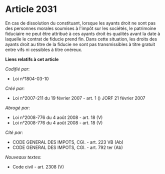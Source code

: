 # Article 2031

En cas de dissolution du constituant, lorsque les ayants droit ne sont pas des personnes morales soumises à l'impôt sur les
sociétés, le patrimoine fiduciaire ne peut être attribué à ces ayants droit ès qualités avant la date à laquelle le contrat
de fiducie prend fin. Dans cette situation, les droits des ayants droit au titre de la fiducie ne sont pas transmissibles à
titre gratuit entre vifs ni cessibles à titre onéreux.

**Liens relatifs à cet article**

_Codifié par_:

  - Loi n°1804-03-10

_Créé par_:

  - Loi n°2007-211 du 19 février 2007 - art. 1 () JORF 21 février 2007

_Abrogé par_:

  - Loi n°2008-776  du 4 août 2008 - art. 18 (V)
  - Loi n°2008-776 du 4 août 2008 - art. 18 (V)

_Cité par_:

  - CODE GENERAL DES IMPOTS, CGI. - art. 223 VB (Ab)
  - CODE GENERAL DES IMPOTS, CGI. - art. 792 ter (Ab)

_Nouveaux textes_:

  - Code civil - art. 2308 (V)
